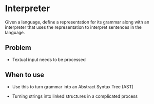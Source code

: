 # Interpreter

Given a language, define a representation for its grammar along with an interpreter that uses the representation to interpret sentences in the language.

## Problem

- Textual input needs to be processed

## When to use

- Use this to turn grammar into an Abstract Syntax Tree (AST)

- Turning strings into linked structures in a complicated process
